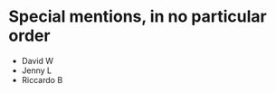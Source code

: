 # Special mentions, in no particular order
<ul>
<li>David W</li>
<li>Jenny L</li>
<li>Riccardo B</li>
</ul>

